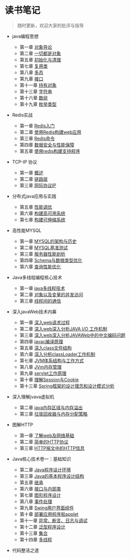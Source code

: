 # 读书笔记
> 随时更新，欢迎大家的批评与指导
  - java编程思想
    * 第一章 [对象导论](https://github.com/havenBoy/notes/blob/master/Java%E7%BC%96%E7%A8%8B%E6%80%9D%E6%83%B3%E8%AF%BB%E4%B9%A6%E7%AC%94%E8%AE%B0/first.md)
    * 第二章 [一切都是对象]()
    * 第五章 [初始化与清理](https://github.com/havenBoy/notes/blob/master/Java%E7%BC%96%E7%A8%8B%E6%80%9D%E6%83%B3%E8%AF%BB%E4%B9%A6%E7%AC%94%E8%AE%B0/fifth.md)
    * 第七章 [复用类](https://github.com/havenBoy/notes/blob/master/Java%E7%BC%96%E7%A8%8B%E6%80%9D%E6%83%B3%E8%AF%BB%E4%B9%A6%E7%AC%94%E8%AE%B0/seventh.md)
    * 第八章 [多态](https://github.com/havenBoy/notes/blob/master/Java%E7%BC%96%E7%A8%8B%E6%80%9D%E6%83%B3%E8%AF%BB%E4%B9%A6%E7%AC%94%E8%AE%B0/eighth.md)
    * 第九章 [接口](https://github.com/havenBoy/notes/blob/master/Java%E7%BC%96%E7%A8%8B%E6%80%9D%E6%83%B3%E8%AF%BB%E4%B9%A6%E7%AC%94%E8%AE%B0/ninth.md)
    * 第十一章 [持有对象](https://github.com/havenBoy/notes/blob/master/Java%E7%BC%96%E7%A8%8B%E6%80%9D%E6%83%B3%E8%AF%BB%E4%B9%A6%E7%AC%94%E8%AE%B0/eleventh.md)
    * 第十三章 [字符串](https://github.com/havenBoy/notes/blob/master/Java%E7%BC%96%E7%A8%8B%E6%80%9D%E6%83%B3%E8%AF%BB%E4%B9%A6%E7%AC%94%E8%AE%B0/thirdteenth.md)
    * 第十六章 [数组](https://github.com/havenBoy/notes/blob/master/Java%E7%BC%96%E7%A8%8B%E6%80%9D%E6%83%B3%E8%AF%BB%E4%B9%A6%E7%AC%94%E8%AE%B0/sixteenth.md)
    * 第十九章 [枚举类型](https://github.com/havenBoy/notes/blob/master/Java%E7%BC%96%E7%A8%8B%E6%80%9D%E6%83%B3%E8%AF%BB%E4%B9%A6%E7%AC%94%E8%AE%B0/nineteenth.md)
  - Redis实战
    * 第一章 [Redis入门](https://github.com/havenBoy/notes/blob/master/Redis%E5%AE%9E%E6%88%98/first.md)
    * 第二章 [使用Redis构建web应用](https://github.com/havenBoy/java-book-notes/blob/master/Redis%E5%AE%9E%E6%88%98/second.md)
    * 第三章 [Redis命令](https://github.com/havenBoy/java-book-notes/blob/master/Redis%E5%AE%9E%E6%88%98/third.md)
    * 第四章 [数据安全与性能保障](https://github.com/havenBoy/java-book-notes/blob/master/Redis%E5%AE%9E%E6%88%98/fourth.md)
    * 第五章 [使用redis构建支持程序](https://github.com/havenBoy/java-book-notes/blob/master/Redis%E5%AE%9E%E6%88%98/fifth.md)
    
  - TCP-IP 协议
    * 第一章 [概述](https://github.com/havenBoy/notes/blob/master/TCP%20IP%20%E8%AF%BB%E4%B9%A6%E7%AC%94%E8%AE%B0/first.md)
    * 第二章 [链路层](https://github.com/havenBoy/notes/blob/master/TCP%20IP%20%E8%AF%BB%E4%B9%A6%E7%AC%94%E8%AE%B0/second.md)
    * 第三章 [网际协议IP](https://github.com/havenBoy/notes/blob/master/TCP%20IP%20%E8%AF%BB%E4%B9%A6%E7%AC%94%E8%AE%B0/third.md)
  - 分布式java应用与实践
    * 第五章 [性能调优](https://github.com/havenBoy/notes/blob/master/%E5%88%86%E5%B8%83%E5%BC%8Fjava%E5%BA%94%E7%94%A8%E4%B8%8E%E5%AE%9E%E8%B7%B5/fifth.md)
    * 第六章 [构建高可用系统](https://github.com/havenBoy/notes/blob/master/%E5%88%86%E5%B8%83%E5%BC%8Fjava%E5%BA%94%E7%94%A8%E4%B8%8E%E5%AE%9E%E8%B7%B5/sixth.md)
    * 第七章 [构建可伸缩系统](https://github.com/havenBoy/notes/blob/master/%E5%88%86%E5%B8%83%E5%BC%8Fjava%E5%BA%94%E7%94%A8%E4%B8%8E%E5%AE%9E%E8%B7%B5/seventh.md)

  - 高性能MYSQL
    * 第一章 [MYSQL的架构与历史](https://github.com/havenBoy/java-book-notes/blob/master/%E9%AB%98%E6%80%A7%E8%83%BDMYSQL%E8%AF%BB%E4%B9%A6%E7%AC%94%E8%AE%B0/first.md)
    * 第二章 [MYSQL基准测试](https://github.com/havenBoy/java-book-notes/blob/master/%E9%AB%98%E6%80%A7%E8%83%BDMYSQL%E8%AF%BB%E4%B9%A6%E7%AC%94%E8%AE%B0/second.md)
    * 第三章 [服务器性能剖析](https://github.com/havenBoy/java-book-notes/blob/master/%E9%AB%98%E6%80%A7%E8%83%BDMYSQL%E8%AF%BB%E4%B9%A6%E7%AC%94%E8%AE%B0/third.md)
    * 第四章 [Schema与数据类型优化](https://github.com/havenBoy/java-book-notes/blob/master/%E9%AB%98%E6%80%A7%E8%83%BDMYSQL%E8%AF%BB%E4%B9%A6%E7%AC%94%E8%AE%B0/fourth.md)
    * 第六章 [查询性能优化](https://github.com/havenBoy/java-book-notes/blob/master/%E9%AB%98%E6%80%A7%E8%83%BDMYSQL%E8%AF%BB%E4%B9%A6%E7%AC%94%E8%AE%B0/sixth.md)
  - Java多线程编程核心技术
    * 第一章 [java多线程技术](https://github.com/havenBoy/java-book-notes/blob/master/java%20muti-thread%20programming/first.md)
    * 第二章 [对象以及变量的并发访问](https://github.com/havenBoy/java-book-notes/blob/master/java%20muti-thread%20programming/second.md)
    * 第三章 [线程间的通信](https://github.com/havenBoy/java-book-notes/blob/master/java%20muti-thread%20programming/third.md)

  - 深入javaWeb技术内幕
    * 第一章 [深入web请求过程](https://github.com/havenBoy/notes/blob/master/%E6%B7%B1%E5%85%A5javaWeb%E6%8A%80%E6%9C%AF%E5%86%85%E5%B9%95%E8%AF%BB%E4%B9%A6%E7%AC%94%E8%AE%B0/first.md)
    * 第二章 [深入web深入分析JAVA I/O 工作机制](https://github.com/havenBoy/notes/blob/master/%E6%B7%B1%E5%85%A5javaWeb%E6%8A%80%E6%9C%AF%E5%86%85%E5%B9%95%E8%AF%BB%E4%B9%A6%E7%AC%94%E8%AE%B0/second.md)
    * 第三章 [深入web深入分析JAVAWeb中的中文编码问题](https://github.com/havenBoy/notes/blob/master/%E6%B7%B1%E5%85%A5javaWeb%E6%8A%80%E6%9C%AF%E5%86%85%E5%B9%95%E8%AF%BB%E4%B9%A6%E7%AC%94%E8%AE%B0/third.md)
    * 第四章 [javac编译原理](https://github.com/havenBoy/notes/blob/master/%E6%B7%B1%E5%85%A5javaWeb%E6%8A%80%E6%9C%AF%E5%86%85%E5%B9%95%E8%AF%BB%E4%B9%A6%E7%AC%94%E8%AE%B0/fourth.md)
    * 第五章 [深入class文件结构](https://github.com/havenBoy/notes/blob/master/%E6%B7%B1%E5%85%A5javaWeb%E6%8A%80%E6%9C%AF%E5%86%85%E5%B9%95%E8%AF%BB%E4%B9%A6%E7%AC%94%E8%AE%B0/fifth.md)
    * 第六章 [深入分析classLoader工作机制](https://github.com/havenBoy/notes/blob/master/%E6%B7%B1%E5%85%A5javaWeb%E6%8A%80%E6%9C%AF%E5%86%85%E5%B9%95%E8%AF%BB%E4%B9%A6%E7%AC%94%E8%AE%B0/sixth.md)
    * 第七章 [JVM体系结构与工作方式](https://github.com/havenBoy/notes/blob/master/%E6%B7%B1%E5%85%A5javaWeb%E6%8A%80%E6%9C%AF%E5%86%85%E5%B9%95%E8%AF%BB%E4%B9%A6%E7%AC%94%E8%AE%B0/seventh.md)
    * 第八章 [JVm内存管理](https://github.com/havenBoy/notes/blob/master/%E6%B7%B1%E5%85%A5javaWeb%E6%8A%80%E6%9C%AF%E5%86%85%E5%B9%95%E8%AF%BB%E4%B9%A6%E7%AC%94%E8%AE%B0/eighth.md)
    * 第九章 [servlet工作原理](https://github.com/havenBoy/notes/blob/master/%E6%B7%B1%E5%85%A5javaWeb%E6%8A%80%E6%9C%AF%E5%86%85%E5%B9%95%E8%AF%BB%E4%B9%A6%E7%AC%94%E8%AE%B0/ninth.md)
    * 第十章 [理解Session与Cookie](https://github.com/havenBoy/notes/blob/master/%E6%B7%B1%E5%85%A5javaWeb%E6%8A%80%E6%9C%AF%E5%86%85%E5%B9%95%E8%AF%BB%E4%B9%A6%E7%AC%94%E8%AE%B0/tenth.md)
    * 第十三章 [Spring框架的设计理念和设计模式分析](https://github.com/havenBoy/notes/blob/master/%E6%B7%B1%E5%85%A5javaWeb%E6%8A%80%E6%9C%AF%E5%86%85%E5%B9%95%E8%AF%BB%E4%B9%A6%E7%AC%94%E8%AE%B0/thirdteenth.md)

  - 深入理解jvava虚拟机
    * 第二章 [java内存区域与内存溢出](https://github.com/havenBoy/notes/blob/master/%E6%B7%B1%E5%85%A5%E7%90%86%E8%A7%A3jvava%E8%99%9A%E6%8B%9F%E6%9C%BA%E8%AF%BB%E4%B9%A6%E7%AC%94%E8%AE%B0/second.md)
    * 第三章 [垃圾回收器与内存分配策略](https://github.com/havenBoy/notes/blob/master/%E6%B7%B1%E5%85%A5%E7%90%86%E8%A7%A3jvava%E8%99%9A%E6%8B%9F%E6%9C%BA%E8%AF%BB%E4%B9%A6%E7%AC%94%E8%AE%B0/third.md)

  - 图解HTTP
    * 第一章 [了解web及网络基础](https://github.com/havenBoy/java-book-notes/blob/master/%E5%9B%BE%E8%A7%A3HTTP/first.md)
    * 第二章 [简单的HTTP协议](https://github.com/havenBoy/java-book-notes/blob/master/%E5%9B%BE%E8%A7%A3HTTP/second.md)
    * 第三章 [HTTP报文中的HTTP信息](https://github.com/havenBoy/java-book-notes/blob/master/%E5%9B%BE%E8%A7%A3HTTP/third.md)
    
  - Java核心技术卷一：基础知识
 
    * 第二章 [Java程序设计环境](https://github.com/havenBoy/java-book-notes/blob/master/Java%E6%A0%B8%E5%BF%83%E6%8A%80%E6%9C%AF%E5%8D%B7%E4%B8%80%E5%9F%BA%E7%A1%80%E7%9F%A5%E8%AF%86/%E7%AC%AC2%E7%AB%A0-Java%E7%A8%8B%E5%BA%8F%E8%AE%BE%E8%AE%A1%E7%8E%AF%E5%A2%83.md)
    * 第三章 [Java的基本程序设计结构](https://github.com/havenBoy/java-book-notes/blob/master/Java%E6%A0%B8%E5%BF%83%E6%8A%80%E6%9C%AF%E5%8D%B7%E4%B8%80%E5%9F%BA%E7%A1%80%E7%9F%A5%E8%AF%86/%E7%AC%AC3%E7%AB%A0-Java%E7%9A%84%E5%9F%BA%E6%9C%AC%E7%A8%8B%E5%BA%8F%E8%AE%BE%E8%AE%A1%E7%BB%93%E6%9E%84.md)
    * 第五章 [继承](https://github.com/havenBoy/java-book-notes/blob/master/Java%E6%A0%B8%E5%BF%83%E6%8A%80%E6%9C%AF%E5%8D%B7%E4%B8%80%E5%9F%BA%E7%A1%80%E7%9F%A5%E8%AF%86/%E7%AC%AC5%E7%AB%A0-%E7%BB%A7%E6%89%BF.md)
    * 第六章 [接口与内部类](https://github.com/havenBoy/java-book-notes/blob/master/Java%E6%A0%B8%E5%BF%83%E6%8A%80%E6%9C%AF%E5%8D%B7%E4%B8%80%E5%9F%BA%E7%A1%80%E7%9F%A5%E8%AF%86/%E7%AC%AC6%E7%AB%A0-%E6%8E%A5%E5%8F%A3%E4%B8%8E%E5%86%85%E9%83%A8%E7%B1%BB.md)
    * 第七章 [图形程序设计](https://github.com/havenBoy/java-book-notes/blob/master/Java%E6%A0%B8%E5%BF%83%E6%8A%80%E6%9C%AF%E5%8D%B7%E4%B8%80%E5%9F%BA%E7%A1%80%E7%9F%A5%E8%AF%86/%E7%AC%AC7%E7%AB%A0-%E5%9B%BE%E5%BD%A2%E7%A8%8B%E5%BA%8F%E8%AE%BE%E8%AE%A1.md)
    * 第八章 [事件处理](https://github.com/havenBoy/java-book-notes/blob/master/Java%E6%A0%B8%E5%BF%83%E6%8A%80%E6%9C%AF%E5%8D%B7%E4%B8%80%E5%9F%BA%E7%A1%80%E7%9F%A5%E8%AF%86/%E7%AC%AC8%E7%AB%A0-%E4%BA%8B%E4%BB%B6%E5%A4%84%E7%90%86.md)
    * 第九章 [Swing用户界面组件](https://github.com/havenBoy/java-book-notes/blob/master/Java%E6%A0%B8%E5%BF%83%E6%8A%80%E6%9C%AF%E5%8D%B7%E4%B8%80%E5%9F%BA%E7%A1%80%E7%9F%A5%E8%AF%86/%E7%AC%AC9%E7%AB%A0-Swing%E7%94%A8%E6%88%B7%E7%95%8C%E9%9D%A2%E7%BB%84%E4%BB%B6.md)
    * 第十章 [部署应用程序和applet](https://github.com/havenBoy/java-book-notes/blob/master/Java%E6%A0%B8%E5%BF%83%E6%8A%80%E6%9C%AF%E5%8D%B7%E4%B8%80%E5%9F%BA%E7%A1%80%E7%9F%A5%E8%AF%86/%E7%AC%AC10%E7%AB%A0-%E9%83%A8%E7%BD%B2%E5%BA%94%E7%94%A8%E7%A8%8B%E5%BA%8F%E5%92%8Capplet.md)
    * 第十一章 [异常、断言、日志与调试](https://github.com/havenBoy/java-book-notes/blob/master/Java%E6%A0%B8%E5%BF%83%E6%8A%80%E6%9C%AF%E5%8D%B7%E4%B8%80%E5%9F%BA%E7%A1%80%E7%9F%A5%E8%AF%86/%E7%AC%AC11%E7%AB%A0-%E5%BC%82%E5%B8%B8%E3%80%81%E6%96%AD%E8%A8%80%E3%80%81%E6%97%A5%E5%BF%97%E5%92%8C%E8%B0%83%E8%AF%95.md)
	* 第十二章 [泛型程序设计](https://github.com/havenBoy/java-book-notes/blob/master/Java%E6%A0%B8%E5%BF%83%E6%8A%80%E6%9C%AF%E5%8D%B7%E4%B8%80%E5%9F%BA%E7%A1%80%E7%9F%A5%E8%AF%86/%E7%AC%AC12%E7%AB%A0-%E6%B3%9B%E5%9E%8B%E7%A8%8B%E5%BA%8F%E8%AE%BE%E8%AE%A1.md)
	* 第十三章 [集合](https://github.com/havenBoy/java-book-notes/blob/master/Java%E6%A0%B8%E5%BF%83%E6%8A%80%E6%9C%AF%E5%8D%B7%E4%B8%80%E5%9F%BA%E7%A1%80%E7%9F%A5%E8%AF%86/%E7%AC%AC13%E7%AB%A0-%E9%9B%86%E5%90%88.md)
	* 第十四章 [多线程](https://github.com/havenBoy/java-book-notes/blob/master/Java%E6%A0%B8%E5%BF%83%E6%8A%80%E6%9C%AF%E5%8D%B7%E4%B8%80%E5%9F%BA%E7%A1%80%E7%9F%A5%E8%AF%86/%E7%AC%AC14%E7%AB%A0-%E5%A4%9A%E7%BA%BF%E7%A8%8B.md)

  - 代码整洁之道















